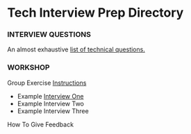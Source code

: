 Tech Interview Prep Directory
==================================

### INTERVIEW QUESTIONS

An almost exhaustive [list of technical questions.](https://github.com/BecksHookham/Tech_Interviews.md/blob/main/database.md)

### WORKSHOP

Group Exercise [Instructions](https://github.com/BecksHookham/Tech_Interviews.md/blob/main/Groupwork.png)

- Example [Interview One](https://github.com/BecksHookham/Tech_Interviews.md/blob/main/practice_one.md)
- Example Interview Two
- Example Interview Three

How To Give Feedback
